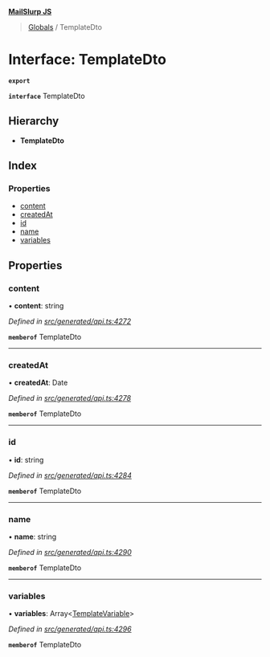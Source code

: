 **[MailSlurp JS](../README.md)**

> [Globals](../README.md) / TemplateDto

# Interface: TemplateDto

**`export`** 

**`interface`** TemplateDto

## Hierarchy

* **TemplateDto**

## Index

### Properties

* [content](templatedto.md#content)
* [createdAt](templatedto.md#createdat)
* [id](templatedto.md#id)
* [name](templatedto.md#name)
* [variables](templatedto.md#variables)

## Properties

### content

•  **content**: string

*Defined in [src/generated/api.ts:4272](https://github.com/mailslurp/mailslurp-client/blob/6b679b8/src/generated/api.ts#L4272)*

**`memberof`** TemplateDto

___

### createdAt

•  **createdAt**: Date

*Defined in [src/generated/api.ts:4278](https://github.com/mailslurp/mailslurp-client/blob/6b679b8/src/generated/api.ts#L4278)*

**`memberof`** TemplateDto

___

### id

•  **id**: string

*Defined in [src/generated/api.ts:4284](https://github.com/mailslurp/mailslurp-client/blob/6b679b8/src/generated/api.ts#L4284)*

**`memberof`** TemplateDto

___

### name

•  **name**: string

*Defined in [src/generated/api.ts:4290](https://github.com/mailslurp/mailslurp-client/blob/6b679b8/src/generated/api.ts#L4290)*

**`memberof`** TemplateDto

___

### variables

•  **variables**: Array\<[TemplateVariable](../modules/templatevariable.md)>

*Defined in [src/generated/api.ts:4296](https://github.com/mailslurp/mailslurp-client/blob/6b679b8/src/generated/api.ts#L4296)*

**`memberof`** TemplateDto
